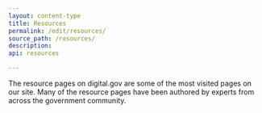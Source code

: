 ```yaml
---
layout: content-type
title: Resources
permalink: /edit/resources/
source_path: /resources/
description:
api: resources

---
```


The resource pages on digital.gov are some of the most visited pages on our site. Many of the resource pages have been authored by experts from across the government community.
